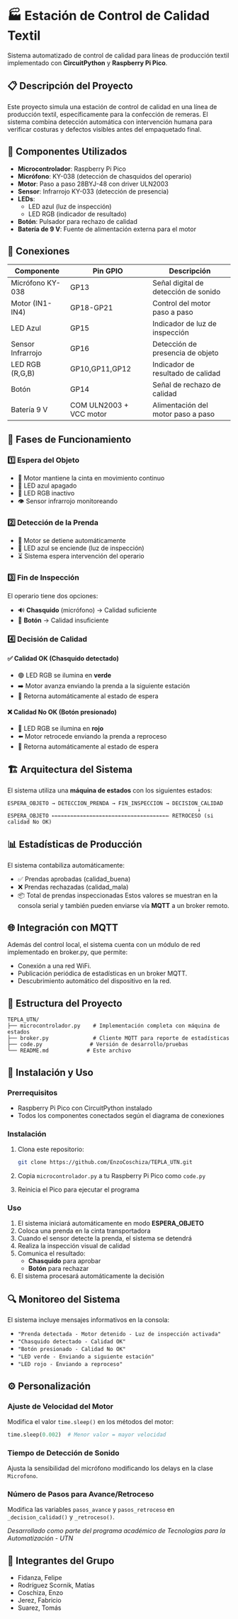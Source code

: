 # 🏭 Estación de Control de Calidad Textil

Sistema automatizado de control de calidad para líneas de producción textil implementado con **CircuitPython** y **Raspberry Pi Pico**.

## 📋 Descripción del Proyecto

Este proyecto simula una estación de control de calidad en una línea de producción textil, específicamente para la confección de remeras. El sistema combina detección automática con intervención humana para verificar costuras y defectos visibles antes del empaquetado final.

## 🔧 Componentes Utilizados

- **Microcontrolador**: Raspberry Pi Pico
- **Micrófono**: KY-038 (detección de chasquidos del operario)
- **Motor**: Paso a paso 28BYJ-48 con driver ULN2003
- **Sensor**: Infrarrojo KY-033 (detección de presencia)
- **LEDs**: 
  - LED azul (luz de inspección)
  - LED RGB (indicador de resultado)
- **Botón**: Pulsador para rechazo de calidad
- **Batería de 9 V**: Fuente de alimentación externa para el motor

## 🔌 Conexiones

| Componente | Pin GPIO | Descripción |
|------------|----------|-------------|
| Micrófono KY-038 | GP13 | Señal digital de detección de sonido |
| Motor (IN1-IN4) | GP18-GP21 | Control del motor paso a paso |
| LED Azul | GP15 | Indicador de luz de inspección |
| Sensor Infrarrojo | GP16 | Detección de presencia de objeto |
| LED RGB (R,G,B) | GP10,GP11,GP12 | Indicador de resultado de calidad |
| Botón | GP14 | Señal de rechazo de calidad |
| Batería 9 V | COM ULN2003 + VCC motor | Alimentación del motor paso a paso |

## 🎯 Fases de Funcionamiento

### 1️⃣ **Espera del Objeto**
- 🔄 Motor mantiene la cinta en movimiento continuo
- 🔵 LED azul apagado
- 🌈 LED RGB inactivo
- 👁️ Sensor infrarrojo monitoreando

### 2️⃣ **Detección de la Prenda**
- 🛑 Motor se detiene automáticamente
- 🔵 LED azul se enciende (luz de inspección)
- ⏳ Sistema espera intervención del operario

### 3️⃣ **Fin de Inspección**
El operario tiene dos opciones:
- 🔊 **Chasquido** (micrófono) → Calidad suficiente
- 🔴 **Botón** → Calidad insuficiente

### 4️⃣ **Decisión de Calidad**

#### ✅ **Calidad OK** (Chasquido detectado)
- 🟢 LED RGB se ilumina en **verde**
- ➡️ Motor avanza enviando la prenda a la siguiente estación
- 🔄 Retorna automáticamente al estado de espera

#### ❌ **Calidad No OK** (Botón presionado)
- 🔴 LED RGB se ilumina en **rojo**
- ⬅️ Motor retrocede enviando la prenda a reproceso
- 🔄 Retorna automáticamente al estado de espera

## 🏗️ Arquitectura del Sistema

El sistema utiliza una **máquina de estados** con los siguientes estados:

```
ESPERA_OBJETO → DETECCION_PRENDA → FIN_INSPECCION → DECISION_CALIDAD
                                                            ↓
ESPERA_OBJETO ←←←←←←←←←←←←←←←←←←←←←←←←←←←←←←←←←←←←← RETROCESO (si calidad No OK)
```

## 📊 Estadísticas de Producción

El sistema contabiliza automáticamente:
- ✅ Prendas aprobadas (calidad_buena)
- ❌ Prendas rechazadas (calidad_mala)
- 📦 Total de prendas inspeccionadas
Estos valores se muestran en la consola serial y también pueden enviarse vía **MQTT** a un broker remoto.

## 🌐 Integración con MQTT

Además del control local, el sistema cuenta con un módulo de red implementado en broker.py, que permite:
- Conexión a una red WiFi.
- Publicación periódica de estadísticas en un broker MQTT.
- Descubrimiento automático del dispositivo en la red.

## 📁 Estructura del Proyecto

```
TEPLA_UTN/
├── microcontrolador.py    # Implementación completa con máquina de estados
├── broker.py              # Cliente MQTT para reporte de estadísticas
├── code.py               # Versión de desarrollo/pruebas
└── README.md            # Este archivo
```

## 🚀 Instalación y Uso

### Prerrequisitos
- Raspberry Pi Pico con CircuitPython instalado
- Todos los componentes conectados según el diagrama de conexiones

### Instalación
1. Clona este repositorio:
   ```bash
   git clone https://github.com/EnzoCoschiza/TEPLA_UTN.git
   ```

2. Copia `microcontrolador.py` a tu Raspberry Pi Pico como `code.py`

3. Reinicia el Pico para ejecutar el programa

### Uso
1. El sistema iniciará automáticamente en modo **ESPERA_OBJETO**
2. Coloca una prenda en la cinta transportadora
3. Cuando el sensor detecte la prenda, el sistema se detendrá
4. Realiza la inspección visual de calidad
5. Comunica el resultado:
   - **Chasquido** para aprobar
   - **Botón** para rechazar
6. El sistema procesará automáticamente la decisión

## 🔍 Monitoreo del Sistema

El sistema incluye mensajes informativos en la consola:
- `"Prenda detectada - Motor detenido - Luz de inspección activada"`
- `"Chasquido detectado - Calidad OK"`
- `"Botón presionado - Calidad No OK"`
- `"LED verde - Enviando a siguiente estación"`
- `"LED rojo - Enviando a reproceso"`

## ⚙️ Personalización

### Ajuste de Velocidad del Motor
Modifica el valor `time.sleep()` en los métodos del motor:
```python
time.sleep(0.002)  # Menor valor = mayor velocidad
```

### Tiempo de Detección de Sonido
Ajusta la sensibilidad del micrófono modificando los delays en la clase `Microfono`.

### Número de Pasos para Avance/Retroceso
Modifica las variables `pasos_avance` y `pasos_retroceso` en `_decision_calidad()` y `_retroceso()`.


*Desarrollado como parte del programa académico de Tecnologías para la Automatización - UTN*

## 👥 Integrantes del Grupo

- Fidanza, Felipe
- Rodríguez Scornik, Matías
- Coschiza, Enzo
- Jerez, Fabricio
- Suarez, Tomás
